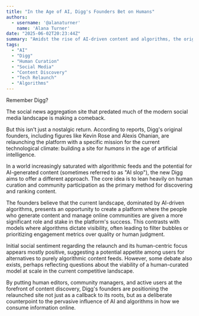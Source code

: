 ```yaml
---
title: "In the Age of AI, Digg's Founders Bet on Humans"
authors:
  - username: '@alanaturner'
    name: 'Alana Turner'
date: "2025-06-02T20:23:44Z"
summary: "Amidst the rise of AI-driven content and algorithms, the original founders of Digg are relaunching the platform with a bold vision: prioritizing human curation and community to build a site specifically for the AI era."
tags:
  - "AI"
  - "Digg"
  - "Human Curation"
  - "Social Media"
  - "Content Discovery"
  - "Tech Relaunch"
  - "Algorithms"
---
```


Remember Digg?

The social news aggregation site that predated much of the modern social media landscape is making a comeback.

But this isn't just a nostalgic return. According to reports, Digg's original founders, including figures like Kevin Rose and Alexis Ohanian, are relaunching the platform with a specific mission for the current technological climate: building a site for *humans* in the age of artificial intelligence.

In a world increasingly saturated with algorithmic feeds and the potential for AI-generated content (sometimes referred to as "AI slop"), the new Digg aims to offer a different approach. The core idea is to lean heavily on human curation and community participation as the primary method for discovering and ranking content.

The founders believe that the current landscape, dominated by AI-driven algorithms, presents an opportunity to create a platform where the people who generate content and manage online communities are given a more significant role and stake in the platform's success. This contrasts with models where algorithms dictate visibility, often leading to filter bubbles or prioritizing engagement metrics over quality or human judgment.

Initial social sentiment regarding the relaunch and its human-centric focus appears mostly positive, suggesting a potential appetite among users for alternatives to purely algorithmic content feeds. However, some debate also exists, perhaps reflecting questions about the viability of a human-curated model at scale in the current competitive landscape.

By putting human editors, community managers, and active users at the forefront of content discovery, Digg's founders are positioning the relaunched site not just as a callback to its roots, but as a deliberate counterpoint to the pervasive influence of AI and algorithms in how we consume information online.

